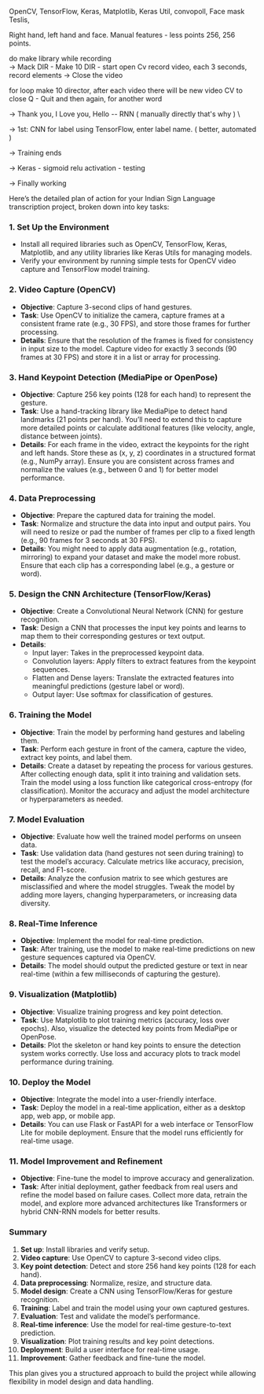 OpenCV, TensorFlow, Keras, Matplotlib, Keras Util, convopoll, Face mask Teslis, 

Right hand, left hand and face.
Manual features - less points
256, 256 points. 

do make library while recording   
-> Mack DIR - Make 10 DIR - start open Cv record video, each 3 seconds, record elements
-> Close the video

for loop 
make 10 director, after each video there will be new video
CV to close Q - Quit 
and then again, for another word

-> Thank you, I Love you, Hello -- RNN ( manually directly that's why ) \

-> 1st: CNN for label using TensorFlow, enter label name. ( better, automated ) 

-> Training ends

-> Keras - sigmoid relu activation - testing 

-> Finally working 



Here’s the detailed plan of action for your Indian Sign Language transcription project, broken down into key tasks:

### 1. **Set Up the Environment**
- Install all required libraries such as OpenCV, TensorFlow, Keras, Matplotlib, and any utility libraries like Keras Utils for managing models.
- Verify your environment by running simple tests for OpenCV video capture and TensorFlow model training.

### 2. **Video Capture (OpenCV)**
- **Objective**: Capture 3-second clips of hand gestures.
- **Task**: Use OpenCV to initialize the camera, capture frames at a consistent frame rate (e.g., 30 FPS), and store those frames for further processing.
- **Details**: Ensure that the resolution of the frames is fixed for consistency in input size to the model. Capture video for exactly 3 seconds (90 frames at 30 FPS) and store it in a list or array for processing.

### 3. **Hand Keypoint Detection (MediaPipe or OpenPose)**
- **Objective**: Capture 256 key points (128 for each hand) to represent the gesture.
- **Task**: Use a hand-tracking library like MediaPipe to detect hand landmarks (21 points per hand). You’ll need to extend this to capture more detailed points or calculate additional features (like velocity, angle, distance between joints).
- **Details**: For each frame in the video, extract the keypoints for the right and left hands. Store these as (x, y, z) coordinates in a structured format (e.g., NumPy array). Ensure you are consistent across frames and normalize the values (e.g., between 0 and 1) for better model performance.

### 4. **Data Preprocessing**
- **Objective**: Prepare the captured data for training the model.
- **Task**: Normalize and structure the data into input and output pairs. You will need to resize or pad the number of frames per clip to a fixed length (e.g., 90 frames for 3 seconds at 30 FPS).
- **Details**: You might need to apply data augmentation (e.g., rotation, mirroring) to expand your dataset and make the model more robust. Ensure that each clip has a corresponding label (e.g., a gesture or word).

### 5. **Design the CNN Architecture (TensorFlow/Keras)**
- **Objective**: Create a Convolutional Neural Network (CNN) for gesture recognition.
- **Task**: Design a CNN that processes the input key points and learns to map them to their corresponding gestures or text output.
- **Details**:
  - Input layer: Takes in the preprocessed keypoint data.
  - Convolution layers: Apply filters to extract features from the keypoint sequences.
  - Flatten and Dense layers: Translate the extracted features into meaningful predictions (gesture label or word).
  - Output layer: Use softmax for classification of gestures.
  
### 6. **Training the Model**
- **Objective**: Train the model by performing hand gestures and labeling them.
- **Task**: Perform each gesture in front of the camera, capture the video, extract key points, and label them.
- **Details**: Create a dataset by repeating the process for various gestures. After collecting enough data, split it into training and validation sets. Train the model using a loss function like categorical cross-entropy (for classification). Monitor the accuracy and adjust the model architecture or hyperparameters as needed.

### 7. **Model Evaluation**
- **Objective**: Evaluate how well the trained model performs on unseen data.
- **Task**: Use validation data (hand gestures not seen during training) to test the model’s accuracy. Calculate metrics like accuracy, precision, recall, and F1-score.
- **Details**: Analyze the confusion matrix to see which gestures are misclassified and where the model struggles. Tweak the model by adding more layers, changing hyperparameters, or increasing data diversity.

### 8. **Real-Time Inference**
- **Objective**: Implement the model for real-time prediction.
- **Task**: After training, use the model to make real-time predictions on new gesture sequences captured via OpenCV.
- **Details**: The model should output the predicted gesture or text in near real-time (within a few milliseconds of capturing the gesture).

### 9. **Visualization (Matplotlib)**
- **Objective**: Visualize training progress and key point detection.
- **Task**: Use Matplotlib to plot training metrics (accuracy, loss over epochs). Also, visualize the detected key points from MediaPipe or OpenPose.
- **Details**: Plot the skeleton or hand key points to ensure the detection system works correctly. Use loss and accuracy plots to track model performance during training.

### 10. **Deploy the Model**
- **Objective**: Integrate the model into a user-friendly interface.
- **Task**: Deploy the model in a real-time application, either as a desktop app, web app, or mobile app.
- **Details**: You can use Flask or FastAPI for a web interface or TensorFlow Lite for mobile deployment. Ensure that the model runs efficiently for real-time usage.

### 11. **Model Improvement and Refinement**
- **Objective**: Fine-tune the model to improve accuracy and generalization.
- **Task**: After initial deployment, gather feedback from real users and refine the model based on failure cases. Collect more data, retrain the model, and explore more advanced architectures like Transformers or hybrid CNN-RNN models for better results.

### Summary
1. **Set up**: Install libraries and verify setup.
2. **Video capture**: Use OpenCV to capture 3-second video clips.
3. **Key point detection**: Detect and store 256 hand key points (128 for each hand).
4. **Data preprocessing**: Normalize, resize, and structure data.
5. **Model design**: Create a CNN using TensorFlow/Keras for gesture recognition.
6. **Training**: Label and train the model using your own captured gestures.
7. **Evaluation**: Test and validate the model’s performance.
8. **Real-time inference**: Use the model for real-time gesture-to-text prediction.
9. **Visualization**: Plot training results and key point detections.
10. **Deployment**: Build a user interface for real-time usage.
11. **Improvement**: Gather feedback and fine-tune the model.

This plan gives you a structured approach to build the project while allowing flexibility in model design and data handling.





